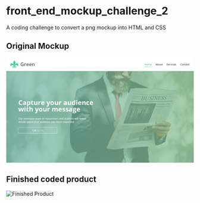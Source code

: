 # front_end_mockup_challenge_2
A coding challenge to convert a png mockup into HTML and CSS

## Original Mockup
![Original Mockup](images/green-mockup.png)

## Finished coded product
![Finished Product](https://thumbs.gfycat.com/FluffyClutteredDikkops-size_restricted.gif)
